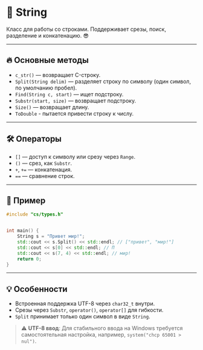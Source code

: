 
# 📜 String

Класс для работы со строками. Поддерживает срезы, поиск, разделение и конкатенацию. 😎

---

## 🔥 Основные методы

- `c_str()` — возвращает C-строку.
- `Split(String delim)` — разделяет строку по символу (один символ, по умолчанию пробел).
- `Find(String c, start)` — ищет подстроку.
- `Substr(start, size)` — возвращает подстроку.
- `Size()` — возвращает длину.
- `ToDouble` - пытается привести строку к числу.

---

## 🛠️ Операторы

- `[]` — доступ к символу или срезу через `Range`.
- `()` — срез, как `Substr`.
- `+`, `+=` — конкатенация.
- `==` — сравнение строк.

---

## 🎯 Пример

```c++
#include "cs/types.h"


int main() {
    String s = "Привет мир!";
    std::cout << s.Split() << std::endl; // ["привет", "мир!"]
    std::cout << s[0] << std::endl; // П
    std::cout << s(7, 4) << std::endl; // мир!
    return 0;
}
```

---

## 💡 Особенности

- Встроенная поддержка UTF-8 через `char32_t` внутри.
- Срезы через `Substr`, `operator()`, `operator[]` для гибкости.
- `Split` принимает только один символ в виде `String`.

> ⚠️ **UTF-8 ввод**: Для стабильного ввода на Windows требуется самостоятельная настройка, например, `system("chcp 65001 > nul")`.

